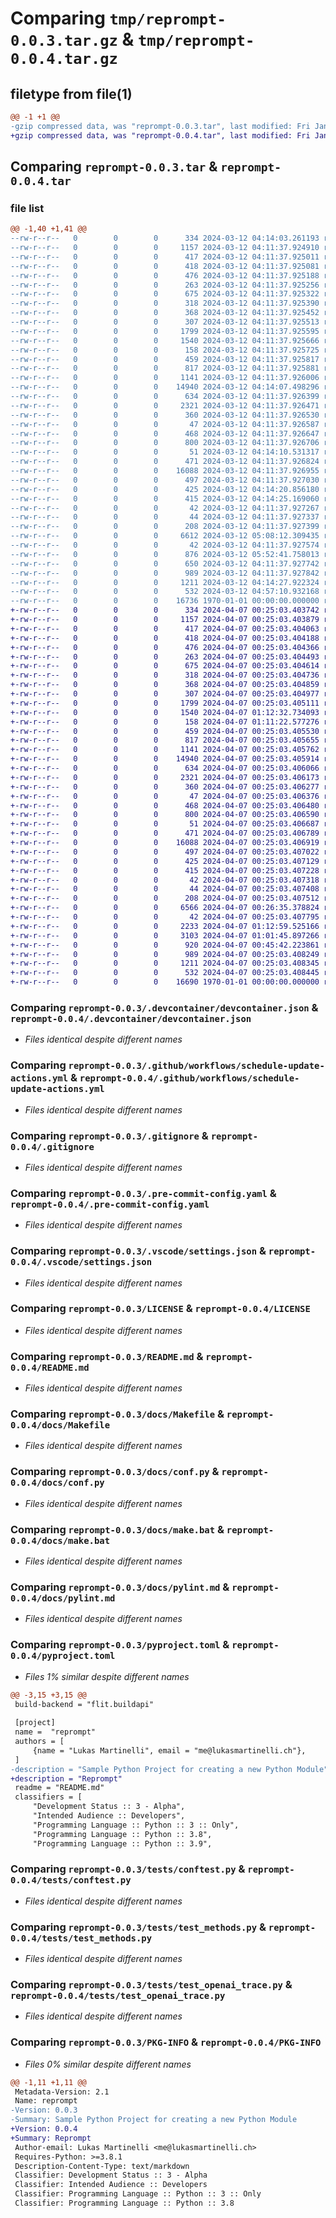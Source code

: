 # Comparing `tmp/reprompt-0.0.3.tar.gz` & `tmp/reprompt-0.0.4.tar.gz`

## filetype from file(1)

```diff
@@ -1 +1 @@
-gzip compressed data, was "reprompt-0.0.3.tar", last modified: Fri Jan  1 00:00:00 2016, max compression
+gzip compressed data, was "reprompt-0.0.4.tar", last modified: Fri Jan  1 00:00:00 2016, max compression
```

## Comparing `reprompt-0.0.3.tar` & `reprompt-0.0.4.tar`

### file list

```diff
@@ -1,40 +1,41 @@
--rw-r--r--   0        0        0      334 2024-03-12 04:14:03.261193 reprompt-0.0.3/.devcontainer/Dockerfile
--rw-r--r--   0        0        0     1157 2024-03-12 04:11:37.924910 reprompt-0.0.3/.devcontainer/devcontainer.json
--rw-r--r--   0        0        0      417 2024-03-12 04:11:37.925011 reprompt-0.0.3/.github/dependabot.yml
--rw-r--r--   0        0        0      418 2024-03-12 04:11:37.925081 reprompt-0.0.3/.github/template-sync.yml
--rw-r--r--   0        0        0      476 2024-03-12 04:11:37.925188 reprompt-0.0.3/.github/workflows/CI.yml
--rw-r--r--   0        0        0      263 2024-03-12 04:11:37.925256 reprompt-0.0.3/.github/workflows/publish.yml
--rw-r--r--   0        0        0      675 2024-03-12 04:11:37.925322 reprompt-0.0.3/.github/workflows/schedule-update-actions.yml
--rw-r--r--   0        0        0      318 2024-03-12 04:11:37.925390 reprompt-0.0.3/.github/workflows/semantic-pr-check.yml
--rw-r--r--   0        0        0      368 2024-03-12 04:11:37.925452 reprompt-0.0.3/.github/workflows/sphinx.yml
--rw-r--r--   0        0        0      307 2024-03-12 04:11:37.925513 reprompt-0.0.3/.github/workflows/template-sync.yml
--rw-r--r--   0        0        0     1799 2024-03-12 04:11:37.925595 reprompt-0.0.3/.gitignore
--rw-r--r--   0        0        0     1540 2024-03-12 04:11:37.925666 reprompt-0.0.3/.pre-commit-config.yaml
--rw-r--r--   0        0        0      158 2024-03-12 04:11:37.925725 reprompt-0.0.3/.pypirc
--rw-r--r--   0        0        0      459 2024-03-12 04:11:37.925817 reprompt-0.0.3/.vscode/launch.json
--rw-r--r--   0        0        0      817 2024-03-12 04:11:37.925881 reprompt-0.0.3/.vscode/settings.json
--rw-r--r--   0        0        0     1141 2024-03-12 04:11:37.926006 reprompt-0.0.3/LICENSE
--rw-r--r--   0        0        0    14940 2024-03-12 04:14:07.498296 reprompt-0.0.3/README.md
--rw-r--r--   0        0        0      634 2024-03-12 04:11:37.926399 reprompt-0.0.3/docs/Makefile
--rw-r--r--   0        0        0     2321 2024-03-12 04:11:37.926471 reprompt-0.0.3/docs/conf.py
--rw-r--r--   0        0        0      360 2024-03-12 04:11:37.926530 reprompt-0.0.3/docs/devcontainer.md
--rw-r--r--   0        0        0       47 2024-03-12 04:11:37.926587 reprompt-0.0.3/docs/developer.md
--rw-r--r--   0        0        0      468 2024-03-12 04:11:37.926647 reprompt-0.0.3/docs/index.rst
--rw-r--r--   0        0        0      800 2024-03-12 04:11:37.926706 reprompt-0.0.3/docs/make.bat
--rw-r--r--   0        0        0       51 2024-03-12 04:14:10.531317 reprompt-0.0.3/docs/modules.rst
--rw-r--r--   0        0        0      471 2024-03-12 04:11:37.926824 reprompt-0.0.3/docs/pre-commit-config.md
--rw-r--r--   0        0        0    16088 2024-03-12 04:11:37.926955 reprompt-0.0.3/docs/pylint.md
--rw-r--r--   0        0        0      497 2024-03-12 04:11:37.927030 reprompt-0.0.3/docs/pyproject.md
--rw-r--r--   0        0        0      425 2024-03-12 04:14:20.856180 reprompt-0.0.3/docs/python_package.hello_world.rst
--rw-r--r--   0        0        0      415 2024-03-12 04:14:25.169060 reprompt-0.0.3/docs/python_package.rst
--rw-r--r--   0        0        0       42 2024-03-12 04:11:37.927267 reprompt-0.0.3/docs/requirements.txt
--rw-r--r--   0        0        0       44 2024-03-12 04:11:37.927337 reprompt-0.0.3/docs/vscode.md
--rw-r--r--   0        0        0      208 2024-03-12 04:11:37.927399 reprompt-0.0.3/docs/workflows.md
--rw-r--r--   0        0        0     6612 2024-03-12 05:08:12.309435 reprompt-0.0.3/pyproject.toml
--rw-r--r--   0        0        0       42 2024-03-12 04:11:37.927574 reprompt-0.0.3/src/README.md
--rw-r--r--   0        0        0      876 2024-03-12 05:52:41.758013 reprompt-0.0.3/src/reprompt/__init__.py
--rw-r--r--   0        0        0      650 2024-03-12 04:11:37.927742 reprompt-0.0.3/src/reprompt/hello_world.py
--rw-r--r--   0        0        0      989 2024-03-12 04:11:37.927842 reprompt-0.0.3/tests/conftest.py
--rw-r--r--   0        0        0     1211 2024-03-12 04:14:27.922324 reprompt-0.0.3/tests/test_methods.py
--rw-r--r--   0        0        0      532 2024-03-12 04:57:10.932168 reprompt-0.0.3/tests/test_openai_trace.py
--rw-r--r--   0        0        0    16736 1970-01-01 00:00:00.000000 reprompt-0.0.3/PKG-INFO
+-rw-r--r--   0        0        0      334 2024-04-07 00:25:03.403742 reprompt-0.0.4/.devcontainer/Dockerfile
+-rw-r--r--   0        0        0     1157 2024-04-07 00:25:03.403879 reprompt-0.0.4/.devcontainer/devcontainer.json
+-rw-r--r--   0        0        0      417 2024-04-07 00:25:03.404063 reprompt-0.0.4/.github/dependabot.yml
+-rw-r--r--   0        0        0      418 2024-04-07 00:25:03.404188 reprompt-0.0.4/.github/template-sync.yml
+-rw-r--r--   0        0        0      476 2024-04-07 00:25:03.404366 reprompt-0.0.4/.github/workflows/CI.yml
+-rw-r--r--   0        0        0      263 2024-04-07 00:25:03.404493 reprompt-0.0.4/.github/workflows/publish.yml
+-rw-r--r--   0        0        0      675 2024-04-07 00:25:03.404614 reprompt-0.0.4/.github/workflows/schedule-update-actions.yml
+-rw-r--r--   0        0        0      318 2024-04-07 00:25:03.404736 reprompt-0.0.4/.github/workflows/semantic-pr-check.yml
+-rw-r--r--   0        0        0      368 2024-04-07 00:25:03.404859 reprompt-0.0.4/.github/workflows/sphinx.yml
+-rw-r--r--   0        0        0      307 2024-04-07 00:25:03.404977 reprompt-0.0.4/.github/workflows/template-sync.yml
+-rw-r--r--   0        0        0     1799 2024-04-07 00:25:03.405111 reprompt-0.0.4/.gitignore
+-rw-r--r--   0        0        0     1540 2024-04-07 01:12:32.734093 reprompt-0.0.4/.pre-commit-config.yaml
+-rw-r--r--   0        0        0      158 2024-04-07 01:11:22.577276 reprompt-0.0.4/.pypirc
+-rw-r--r--   0        0        0      459 2024-04-07 00:25:03.405530 reprompt-0.0.4/.vscode/launch.json
+-rw-r--r--   0        0        0      817 2024-04-07 00:25:03.405655 reprompt-0.0.4/.vscode/settings.json
+-rw-r--r--   0        0        0     1141 2024-04-07 00:25:03.405762 reprompt-0.0.4/LICENSE
+-rw-r--r--   0        0        0    14940 2024-04-07 00:25:03.405914 reprompt-0.0.4/README.md
+-rw-r--r--   0        0        0      634 2024-04-07 00:25:03.406066 reprompt-0.0.4/docs/Makefile
+-rw-r--r--   0        0        0     2321 2024-04-07 00:25:03.406173 reprompt-0.0.4/docs/conf.py
+-rw-r--r--   0        0        0      360 2024-04-07 00:25:03.406277 reprompt-0.0.4/docs/devcontainer.md
+-rw-r--r--   0        0        0       47 2024-04-07 00:25:03.406376 reprompt-0.0.4/docs/developer.md
+-rw-r--r--   0        0        0      468 2024-04-07 00:25:03.406480 reprompt-0.0.4/docs/index.rst
+-rw-r--r--   0        0        0      800 2024-04-07 00:25:03.406590 reprompt-0.0.4/docs/make.bat
+-rw-r--r--   0        0        0       51 2024-04-07 00:25:03.406687 reprompt-0.0.4/docs/modules.rst
+-rw-r--r--   0        0        0      471 2024-04-07 00:25:03.406789 reprompt-0.0.4/docs/pre-commit-config.md
+-rw-r--r--   0        0        0    16088 2024-04-07 00:25:03.406919 reprompt-0.0.4/docs/pylint.md
+-rw-r--r--   0        0        0      497 2024-04-07 00:25:03.407022 reprompt-0.0.4/docs/pyproject.md
+-rw-r--r--   0        0        0      425 2024-04-07 00:25:03.407129 reprompt-0.0.4/docs/python_package.hello_world.rst
+-rw-r--r--   0        0        0      415 2024-04-07 00:25:03.407228 reprompt-0.0.4/docs/python_package.rst
+-rw-r--r--   0        0        0       42 2024-04-07 00:25:03.407318 reprompt-0.0.4/docs/requirements.txt
+-rw-r--r--   0        0        0       44 2024-04-07 00:25:03.407408 reprompt-0.0.4/docs/vscode.md
+-rw-r--r--   0        0        0      208 2024-04-07 00:25:03.407512 reprompt-0.0.4/docs/workflows.md
+-rw-r--r--   0        0        0     6566 2024-04-07 00:26:35.378824 reprompt-0.0.4/pyproject.toml
+-rw-r--r--   0        0        0       42 2024-04-07 00:25:03.407795 reprompt-0.0.4/src/README.md
+-rw-r--r--   0        0        0     2233 2024-04-07 01:12:59.525166 reprompt-0.0.4/src/reprompt/__init__.py
+-rw-r--r--   0        0        0     3103 2024-04-07 01:01:45.897266 reprompt-0.0.4/src/reprompt/custom_httpx.py
+-rw-r--r--   0        0        0      920 2024-04-07 00:45:42.223861 reprompt-0.0.4/src/reprompt/tracing.py
+-rw-r--r--   0        0        0      989 2024-04-07 00:25:03.408249 reprompt-0.0.4/tests/conftest.py
+-rw-r--r--   0        0        0     1211 2024-04-07 00:25:03.408345 reprompt-0.0.4/tests/test_methods.py
+-rw-r--r--   0        0        0      532 2024-04-07 00:25:03.408445 reprompt-0.0.4/tests/test_openai_trace.py
+-rw-r--r--   0        0        0    16690 1970-01-01 00:00:00.000000 reprompt-0.0.4/PKG-INFO
```

### Comparing `reprompt-0.0.3/.devcontainer/devcontainer.json` & `reprompt-0.0.4/.devcontainer/devcontainer.json`

 * *Files identical despite different names*

### Comparing `reprompt-0.0.3/.github/workflows/schedule-update-actions.yml` & `reprompt-0.0.4/.github/workflows/schedule-update-actions.yml`

 * *Files identical despite different names*

### Comparing `reprompt-0.0.3/.gitignore` & `reprompt-0.0.4/.gitignore`

 * *Files identical despite different names*

### Comparing `reprompt-0.0.3/.pre-commit-config.yaml` & `reprompt-0.0.4/.pre-commit-config.yaml`

 * *Files identical despite different names*

### Comparing `reprompt-0.0.3/.vscode/settings.json` & `reprompt-0.0.4/.vscode/settings.json`

 * *Files identical despite different names*

### Comparing `reprompt-0.0.3/LICENSE` & `reprompt-0.0.4/LICENSE`

 * *Files identical despite different names*

### Comparing `reprompt-0.0.3/README.md` & `reprompt-0.0.4/README.md`

 * *Files identical despite different names*

### Comparing `reprompt-0.0.3/docs/Makefile` & `reprompt-0.0.4/docs/Makefile`

 * *Files identical despite different names*

### Comparing `reprompt-0.0.3/docs/conf.py` & `reprompt-0.0.4/docs/conf.py`

 * *Files identical despite different names*

### Comparing `reprompt-0.0.3/docs/make.bat` & `reprompt-0.0.4/docs/make.bat`

 * *Files identical despite different names*

### Comparing `reprompt-0.0.3/docs/pylint.md` & `reprompt-0.0.4/docs/pylint.md`

 * *Files identical despite different names*

### Comparing `reprompt-0.0.3/pyproject.toml` & `reprompt-0.0.4/pyproject.toml`

 * *Files 1% similar despite different names*

```diff
@@ -3,15 +3,15 @@
 build-backend = "flit.buildapi"
 
 [project]
 name =  "reprompt"
 authors = [
     {name = "Lukas Martinelli", email = "me@lukasmartinelli.ch"},
 ]
-description = "Sample Python Project for creating a new Python Module"
+description = "Reprompt"
 readme = "README.md"
 classifiers = [
     "Development Status :: 3 - Alpha",
     "Intended Audience :: Developers",
     "Programming Language :: Python :: 3 :: Only",
     "Programming Language :: Python :: 3.8",
     "Programming Language :: Python :: 3.9",
```

### Comparing `reprompt-0.0.3/tests/conftest.py` & `reprompt-0.0.4/tests/conftest.py`

 * *Files identical despite different names*

### Comparing `reprompt-0.0.3/tests/test_methods.py` & `reprompt-0.0.4/tests/test_methods.py`

 * *Files identical despite different names*

### Comparing `reprompt-0.0.3/tests/test_openai_trace.py` & `reprompt-0.0.4/tests/test_openai_trace.py`

 * *Files identical despite different names*

### Comparing `reprompt-0.0.3/PKG-INFO` & `reprompt-0.0.4/PKG-INFO`

 * *Files 0% similar despite different names*

```diff
@@ -1,11 +1,11 @@
 Metadata-Version: 2.1
 Name: reprompt
-Version: 0.0.3
-Summary: Sample Python Project for creating a new Python Module
+Version: 0.0.4
+Summary: Reprompt
 Author-email: Lukas Martinelli <me@lukasmartinelli.ch>
 Requires-Python: >=3.8.1
 Description-Content-Type: text/markdown
 Classifier: Development Status :: 3 - Alpha
 Classifier: Intended Audience :: Developers
 Classifier: Programming Language :: Python :: 3 :: Only
 Classifier: Programming Language :: Python :: 3.8
```

